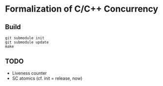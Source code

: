 # Formalization of C/C++ Concurrency

## Build

```
git submodule init
git submodule update
make
```

## TODO

- Liveness counter
- SC atomics (cf. init = release, now)
